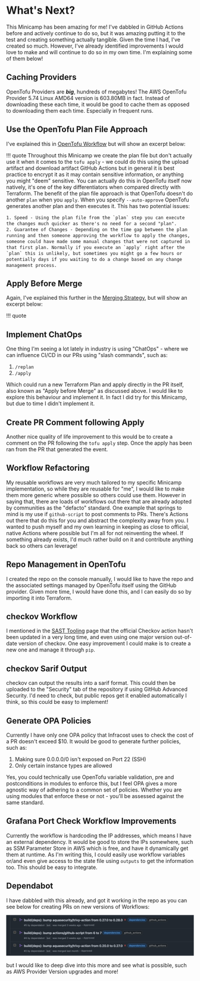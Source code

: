 # What's Next?

This Minicamp has been amazing for me! I've dabbled in GitHub Actions before and actively continue to do so, but it was amazing putting it to the test and creating something actually tangible. Given the time I had, I've created so much. However, I've already identified improvements I would love to make and will continue to do so in my own time. I'm explaining some of them below!

## Caching Providers

OpenTofu Providers are ***big***, hundreds of megabytes! The AWS OpenTofu Provider 5.74 Linux AMD64 version is 603.80MB in fact. Instead of downloading these each time, it would be good to cache them as opposed to downloading them each time. Especially in frequent runs.

## Use the OpenTofu Plan File Approach

I've explained this in [OpenTofu Workflow](./tofu_workflow.md) but will show an excerpt below:

!!! quote
    Throughout this Minicamp we create the plan file but don't actually use it when it comes to the `tofu apply` - we could do this using the upload artifact and download artifact GitHub Actions but in general it is best practice to encrypt it as it may contain sensitive information, or anything you might "deem" sensitive. You can actually do this in OpenTofu itself now natively, it's one of the key differentiators when compared directly with Terraform. The benefit of the plan file approach is that OpenTofu doesn't do another `plan` when you `apply`. When you specify `--auto-approve` OpenTofu generates another plan and then executes it. This has two potential issues:
    
    1. Speed - Using the plan file from the `plan` step you can execute the changes much quicker as there's no need for a second "plan".
    2. Guarantee of Changes - Depending on the time gap between the plan running and then someone approving the workflow to apply the changes, someone could have made some manual changes that were not captured in that first plan. Normally if you execute an `apply` right after the `plan` this is unlikely, but sometimes you might go a few hours or potentially days if you waiting to do a change based on any change management process.

## Apply Before Merge

Again, I've explained this further in the [Merging Strategy](./repository/merging_strategy.md), but will show an excerpt below:

!!! quote

## Implement ChatOps

One thing I'm seeing a lot lately in industry is using "ChatOps" - where we can influence CI/CD in our PRs using "slash commands", such as:

1. `/replan`
2. `/apply`

Which could run a new Terraform Plan and apply directly in the PR itself, also known as "Apply before Merge" as discussed above. I would like to explore this behaviour and implement it. In fact I did try for this Minicamp, but due to time I didn't implement it.

## Create PR Comment following Apply

Another nice quality of life improvement to this would be to create a comment on the PR following the `tofu apply` step. Once the apply has been ran from the PR that generated the event.

## Workflow Refactoring

My reusable workflows are very much tailored to my specific Minicamp implementation, so while they are reusable for "me", I would like to make them more generic where possible so others could use them. However in saying that, there are loads of workflows out there that are already adopted by communities as the "defacto" standard. One example that springs to mind is my use if `github-script` to post comments to PRs. There's Actions out there that do this for you and abstract the complexity away from you. I wanted to push myself and my own learning in keeping as close to official, native Actions where possible but I'm all for not reinventing the wheel. If something already exists, I'd much rather build on it and contribute anything back so others can leverage!

## Repo Management in OpenTofu

I created the repo on the console manually, I would like to have the repo and the associated settings managed by OpenTofu itself using the GitHub provider. Given more time, I would have done this, and I can easily do so by importing it into Terraform.

## checkov Workflow

I mentioned in the [SAST Tooling](./github_action_workflows/sast.md) page that the official Checkov action hasn't been updated in a very long time, and even using one major version out-of-date version of checkov. One easy improvement I could make is to create a new one and manage it through `pip`.

## checkov Sarif Output

checkov can output the results into a sarif format. This could then be uploaded to the "Security" tab of the repository if using GitHub Advanced Security. I'd need to check, but public repos get it enabled automatically I think, so this could be easy to implement!

## Generate OPA Policies

Currently I have only one OPA policy that Infracost uses to check the cost of a PR doesn't exceed $10. It would be good to generate further policies, such as:

1. Making sure 0.0.0.0/0 isn't exposed on Port 22 (SSH)
2. Only certain instance types are allowed

Yes, you could technically use OpenTofu variable validation, pre and postconditions in modules to enforce this, but I feel OPA gives a more agnostic way of adhering to a common set of policies. Whether you are using modules that enforce these or not - you'll be assessed against the same standard.

## Grafana Port Check Workflow Improvements

Currently the workflow is hardcoding the IP addresses, which means I have an external dependency. It would be good to store the IPs somewhere, such as SSM Parameter Store in AWS which is free, and have it dynamically get them at runtime. As I'm writing this, I could easily use workflow variables or/and even give access to the state file using `outputs` to get the information too. This should be easy to integrate.

## Dependabot

I have dabbled with this already, and got it working in the repo as you can see below for creating PRs on new versions of Workflows:

![Dependabot PRs](./assets/dependabot.png)

but I would like to deep dive into this more and see what is possible, such as AWS Provider Version upgrades and more!
